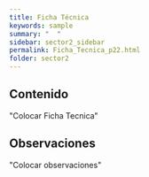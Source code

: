 ```yaml
---
title: Ficha Técnica
keywords: sample
summary: "  "
sidebar: sector2_sidebar
permalink: Ficha_Tecnica_p22.html
folder: sector2
---
```


## Contenido

"Colocar Ficha Tecnica"

## Observaciones

"Colocar observaciones"


